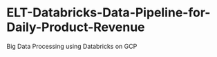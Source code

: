 # ELT-Databricks-Data-Pipeline-for-Daily-Product-Revenue
Big Data Processing using Databricks on GCP
